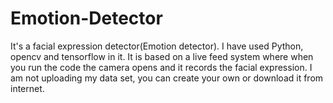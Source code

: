 # Emotion-Detector
It's a facial expression detector(Emotion detector).
I have used Python, opencv and tensorflow in it.
It is based on a live feed system where when you run the code the camera opens and it records the facial expression.
I am not uploading my data set, you can create your own or download it from internet.
